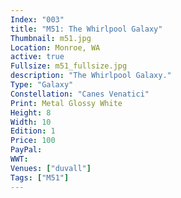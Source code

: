 ```yaml
---
Index: "003"
title: "M51: The Whirlpool Galaxy"
Thumbnail: m51.jpg
Location: Monroe, WA
active: true
Fullsize: m51_fullsize.jpg
description: "The Whirlpool Galaxy." 
Type: "Galaxy"
Constellation: "Canes Venatici"
Print: Metal Glossy White
Height: 8
Width: 10
Edition: 1
Price: 100
PayPal: 
WWT: 
Venues: ["duvall"]
Tags: ["M51"]
---
```


